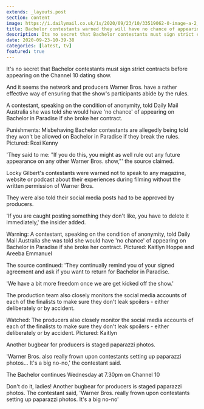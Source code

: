 ```yaml
---
extends: _layouts.post
section: content
image: https://i.dailymail.co.uk/1s/2020/09/23/10/33519062-0-image-a-2_1600853481481.jpg 
title: Bachelor contestants warned they will have no chance of appearing on Bachelor In Paradise 
description: Its no secret that Bachelor contestants must sign strict contracts before appearing on the Channel 10 dating show. 
date: 2020-09-23-10-39-38 
categories: [latest, tv] 
featured: true 
--- 
```

It's no secret that Bachelor contestants must sign strict contracts before appearing on the Channel 10 dating show.

And it seems the network and producers Warner Bros. have a rather effective way of ensuring that the show's participants abide by the rules.

A contestant, speaking on the condition of anonymity, told Daily Mail Australia she was told she would have 'no chance' of appearing on Bachelor in Paradise if she broke her contract. 

Punishments: Misbehaving Bachelor contestants are allegedly being told they won't be allowed on Bachelor in Paradise if they break the rules. Pictured: Roxi Kenny

'They said to me: "If you do this, you might as well rule out any future appearance on any other Warner Bros. show,"' the source claimed.

Locky Gilbert's contestants were warned not to speak to any magazine, website or podcast about their experiences during filming without the written permission of Warner Bros. 

They were also told their social media posts had to be approved by producers.

'If you are caught posting something they don't like, you have to delete it immediately,' the insider added.

Warning: A contestant, speaking on the condition of anonymity, told Daily Mail Australia she was told she would have 'no chance' of appearing on Bachelor in Paradise if she broke her contract. Pictured: Kaitlyn Hoppe and Areeba Emmanuel

The source continued: 'They continually remind you of your signed agreement and ask if you want to return for Bachelor in Paradise.

'We have a bit more freedom once we are get kicked off the show.' 

The production team also closely monitors the social media accounts of each of the finalists to make sure they don't leak spoilers - either deliberately or by accident. 

Watched: The producers also closely monitor the social media accounts of each of the finalists to make sure they don't leak spoilers - either deliberately or by accident. Pictured: Kaitlyn

Another bugbear for producers is staged paparazzi photos.

'Warner Bros. also really frown upon contestants setting up paparazzi photos... It's a big no-no,' the contestant said. 

The Bachelor continues Wednesday at 7.30pm on Channel 10

Don't do it, ladies! Another bugbear for producers is staged paparazzi photos. The contestant said, 'Warner Bros. really frown upon contestants setting up paparazzi photos. It's a big no-no'


